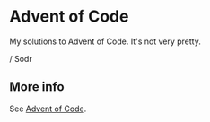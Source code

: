 ﻿# Advent of Code

My solutions to Advent of Code.
It's not very pretty.

/ Sodr

## More info 
See [Advent of Code](https://adventofcode.com).
